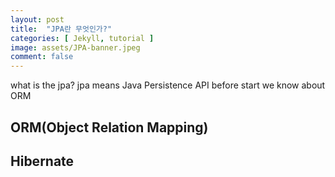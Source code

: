 ```yaml
---
layout: post
title:  "JPA란 무엇인가?"
categories: [ Jekyll, tutorial ]
image: assets/JPA-banner.jpeg
comment: false
---
```

what is the jpa?
jpa means Java Persistence API
before start we know about ORM

## ORM(Object Relation Mapping)

## Hibernate


